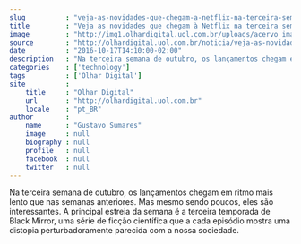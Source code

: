 ```yaml
---
slug          : "veja-as-novidades-que-chegam-a-netflix-na-terceira-semana-de-outubro"
title         : "Veja as novidades que chegam à Netflix na terceira semana de outubro"
image         : "http://img1.olhardigital.uol.com.br/uploads/acervo_imagens/2016/10/20161017144809_660_420.jpg"
source        : "http://olhardigital.uol.com.br/noticia/veja-as-novidades-que-chegam-a-netflix-na-terceira-semana-de-outubro/63111"
date          : "2016-10-17T14:10:00-02:00"
description   : "Na terceira semana de outubro, os lançamentos chegam em ritmo mais lento que nas semanas anteriores. Mas mesmo sendo poucos, eles são interessantes. A principal estreia da semana é a terceira temporada de Black Mirror, uma série de ficção científica que a cada episódio mostra uma distopia perturbadoramente parecida com a nossa sociedade."
categories    : ['technology']
tags          : ['Olhar Digital']
site          :
    title     : "Olhar Digital"
    url       : "http://olhardigital.uol.com.br"
    locale    : "pt_BR"
author        :
    name      : "Gustavo Sumares"
    image     : null
    biography : null
    profile   : null
    facebook  : null
    twitter   : null
---
```


Na terceira semana de outubro, os lançamentos chegam em ritmo mais lento que nas semanas anteriores. Mas mesmo sendo poucos, eles são interessantes. A principal estreia da semana é a terceira temporada de Black Mirror, uma série de ficção científica que a cada episódio mostra uma distopia perturbadoramente parecida com a nossa sociedade.
